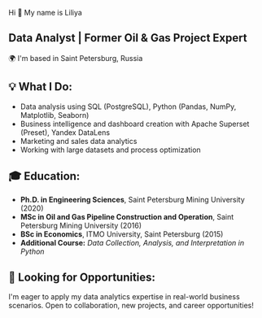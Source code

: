 Hi 👋 My name is Liliya


Data Analyst | Former Oil & Gas Project Expert
------------
🌍 I'm based in Saint Petersburg, Russia

## 💡 What I Do:
- Data analysis using SQL (PostgreSQL), Python (Pandas, NumPy, Matplotlib, Seaborn)
- Business intelligence and dashboard creation with Apache Superset (Preset), Yandex DataLens
- Marketing and sales data analytics
- Working with large datasets and process optimization

## 🎓 Education:
- **Ph.D. in Engineering Sciences**, Saint Petersburg Mining University (2020)  
- **MSc in Oil and Gas Pipeline Construction and Operation**, Saint Petersburg Mining University (2016)
- **BSc in Economics**, ITMO University, Saint Petersburg (2015)
- **Additional Course:** *Data Collection, Analysis, and Interpretation in Python* 

## 🚀 Looking for Opportunities:
I'm eager to apply my data analytics expertise in real-world business scenarios. Open to collaboration, new projects, and career opportunities!
